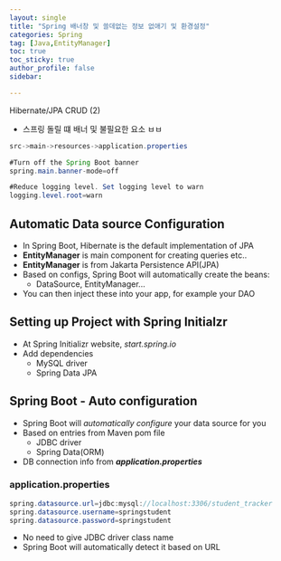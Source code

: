 ```yaml
---
layout: single
title: "Spring 배너창 및 쓸데없는 정보 없애기 및 환경설정"
categories: Spring
tag: [Java,EntityManager]
toc: true
toc_sticky: true
author_profile: false
sidebar:

---
```

Hibernate/JPA CRUD (2)
- 스프링 돌릴 떄 배너 및 불필요한 요소 ㅂㅂ
```java
src->main->resources->application.properties

#Turn off the Spring Boot banner
spring.main.banner-mode=off

#Reduce logging level. Set logging level to warn
logging.level.root=warn
```


## Automatic Data source Configuration
- In Spring Boot, Hibernate is the default implementation of JPA
- **EntityManager** is main component for creating queries etc..
- **EntityManager** is from Jakarta Persistence API(JPA)
- Based on configs, Spring Boot will automatically create the beans:
	- DataSource, EntityManager...
- You can then inject these into your app, for example your DAO

## Setting up Project with Spring Initialzr
- At Spring Initializr website, *start.spring.io*
- Add dependencies
	- MySQL driver
	- Spring Data JPA

## Spring Boot - Auto configuration
- Spring Boot will *automatically configure* your data source for you
- Based on entries from Maven pom file
	- JDBC driver
	- Spring Data(ORM)
- DB connection info from ***application.properties***
### application.properties
```java
spring.datasource.url=jdbc:mysql://localhost:3306/student_tracker  
spring.datasource.username=springstudent  
spring.datasource.password=springstudent
```
- No need to give JDBC driver class name
- Spring Boot will automatically detect it based on URL
